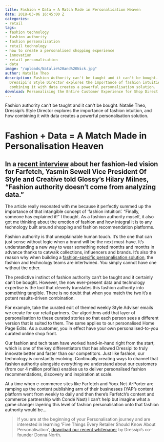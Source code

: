 ```yaml
---
title: Fashion + Data = A Match Made in Personalisation Heaven
date: 2018-03-06 16:45:00 Z
categories:
- retail
tags:
- fashion technology
- fashion authority
- fashion personalisation
- retail technology
- how to create a personalised shopping experience
- innovation
- retail personalisation
- data
image: "/uploads/Natalie%20and%20Nick.jpg"
author: Natalie Theo
description: Fashion Authority can't be taught and it can't be bought. Natalie Theo,
  Dressipi’s Style Director explores the importance of fashion intuition, and how
  combining it with data creates a powerful personalisation solution.
download: Personalising the Entire Customer Experience for Shop Direct
---
```


Fashion authority can't be taught and it can't be bought. Natalie Theo, Dressipi’s Style Director explores the importance of fashion intuition, and how combining it with data creates a powerful personalisation solution.

# Fashion + Data = A Match Made in Personalisation Heaven

## In a [recent interview](http://www.glossy.co/ecommerce/farfetchs-vp-of-creative-yasmin-sewell-fashion-authority-doesnt-come-from-analyzing-data) about her fashion-led vision for Farfetch, Yasmin Sewell Vice President Of Style and Creative told Glossy’s Hilary Milnes, “Fashion authority doesn’t come from analyzing data.”

The article really resonated with me because it perfectly summed up the importance of that intangible concept of ‘fashion intuition’. “Finally, someone has explained it!” I thought. As a fashion authority myself, it also got me thinking about the emotion of fashion and how integral it is to any technology built around shopping and fashion recommendation platforms.

Fashion authority is that unexplainable human touch. It’s the one that can just sense without logic when a brand will be the next must-have. It’s understanding a new way to wear something noted months and months in advance thanks to catwalk collections, influencers and brands. It’s also the reason why when building a [fashion-specific personalisation solution](https://dressipi.com/fashion-specific-personalisation-case-study/), the fashion and technology teams are intertwined. You simply cannot have one without the other.

The predictive instinct of fashion authority can’t be taught and it certainly can’t be bought. However, the now ever-present data and technology expertise is the tool that cleverly translates this fashion authority into something tangible. There is no doubt that when you match the two it’s a potent results-driven combination.

For example, take the curated edit of themed weekly Style Adviser emails we create for our retail partners. Our algorithms add that layer of personalisation to these curated stories so that each person sees a different version that is suited to them. The same applies to our personalised Home Page Edits. As a customer, you in effect have your own personalised-to-you curated online shop front.

Our fashion and tech team have worked hand-in-hand right from the start, which is one of the key differentiators that has allowed Dressipi to truly innovate better and faster than our competitors. Just like fashion, our technology is constantly evolving. Continually creating ways to channel that fashion authority alongside everything we understand about our customers (from our 4 million profiles) enables us to deliver personalised fashion recommendations, discovery and inspiration at scale.

At a time when e-commerce sites like Farfetch and Yoox Net-A-Porter are ramping up the content publishing arm of their businesses (YAP’s content platform went from weekly to daily and then there’s Farfetch’s content and commerce partnership with Condé Nast) I can’t help but imagine what a game changer layering this level of fashion personalisation onto that fashion authority would be…

> If you are at the beginning of your Personalisation journey and are interested in learning 'Five Things Every Retailer Should Know About Personalisation', [download our recent whitepaper](https://dressipi.com/downloads/five-things-every-retailer-should-know-about-personalisation-whitepaper/) by Dressipi’s co-founder Donna North.